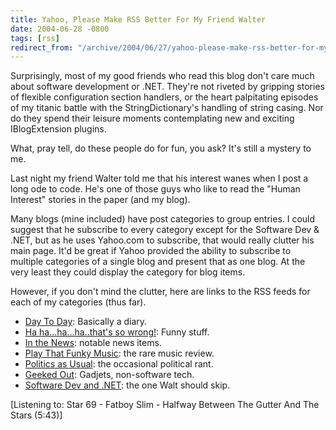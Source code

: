```yaml
---
title: Yahoo, Please Make RSS Better For My Friend Walter
date: 2004-06-28 -0800
tags: [rss]
redirect_from: "/archive/2004/06/27/yahoo-please-make-rss-better-for-my-friend-walter.aspx/"
---
```


Surprisingly, most of my good friends who read this blog don't care much
about software development or .NET. They're not riveted by gripping
stories of flexible configuration section handlers, or the heart
palpitating episodes of my titanic battle with the StringDictionary's
handling of string casing. Nor do they spend their leisure moments
contemplating new and exciting IBlogExtension plugins.

What, pray tell, do these people do for fun, you ask? It's still a
mystery to me.

Last night my friend Walter told me that his interest wanes when I post
a long ode to code. He's one of those guys who like to read the "Human
Interest" stories in the paper (and my blog).

Many blogs (mine included) have post categories to group entries. I
could suggest that he subscribe to every category except for the
Software Dev & .NET, but as he uses Yahoo.com to subscribe, that would
really clutter his main page. It'd be great if Yahoo provided the
ability to subscribe to multiple categories of a single blog and present
that as one blog. At the very least they could display the category for
blog items.

However, if you don't mind the clutter, here are links to the RSS feeds
for each of my categories (thus far).

-   [Day To Day](https://haacked.com/category/1.aspx/rss): Basically a
    diary.
-   [Ha ha...ha...ha..that's so
    wrong!](https://haacked.com/category/4.aspx/rss): Funny stuff.
-   [In the News](https://haacked.com/category/10.aspx/rss): notable news
    items.
-   [Play That Funky Music](https://haacked.com/category/7.aspx/rss): the
    rare music review.
-   [Politics as Usual](https://haacked.com/category/9.aspx/rss): the
    occasional political rant.
-   [Geeked Out](https://haacked.com/category/3.aspx/rss): Gadjets,
    non-software tech.
-   [Software Dev and .NET](https://haacked.com/category/2.aspx/rss): the
    one Walt should skip.

[Listening to: Star 69 - Fatboy Slim - Halfway Between The Gutter And
The Stars (5:43)]

